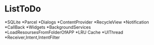 # ListToDo


*SQLite
*Parcel
*Dialogs
*ContentProvider
*RecycleView
*Notification
*CallBack
*Widgets
*BackgroundServices
*LoadResoursesFromFolderOfAPP
*LRU Cache
*UIThread
*Receiver,Intent,IntentFilter
